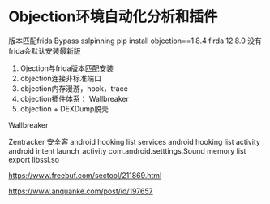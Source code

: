 # Objection环境自动化分析和插件

版本匹配frida
Bypass sslpinning
pip install objection==1.8.4
firda 12.8.0
没有frida会默认安装最新版

1. Ojection与frida版本匹配安装
2. objection连接非标准端口
3. objection内存漫游，hook，trace
4. objection插件体系： Wallbreaker
5. objection + DEXDump脱壳

Wallbreaker


Zentracker
安全客
android hooking list services
android hooking list activity
android intent launch_activity com.android.setttings.Sound
memory list export libssl.so

https://www.freebuf.com/sectool/211869.html

https://www.anquanke.com/post/id/197657